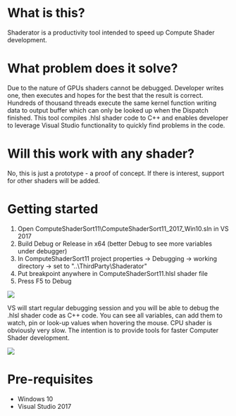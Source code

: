 # What is this?
Shaderator is a productivity tool intended to speed up Compute Shader development.

# What problem does it solve?
Due to the nature of GPUs shaders cannot be debugged. Developer writes one, then executes and hopes for the best that the result is correct. Hundreds of thousand threads execute the same kernel function writing data to output buffer which can only be looked up when the Dispatch finished. This tool compiles .hlsl shader code to C++ and enables developer to leverage Visual Studio functionality to quickly find problems in the code.

# Will this work with any shader?
No, this is just a prototype - a proof of concept. If there is interest, support for other shaders will be added.

# Getting started

1. Open ComputeShaderSort11\ComputeShaderSort11_2017_Win10.sln in VS 2017
2. Build Debug or Release in x64 (better Debug to see more variables under debugger)
3. In ComputeShaderSort11 project properties -> Debugging -> working directory -> set to "..\ThirdParty\Shaderator"
4. Put breakpoint anywhere in ComputeShaderSort11.hlsl shader file
5. Press F5 to Debug

![](http://oi65.tinypic.com/358dwm1.jpg)

VS will start regular debugging session and you will be able to debug the .hlsl shader code as C++ code. You can see all variables, can add them to watch, pin or look-up values when hovering the mouse.
CPU shader is obviously very slow. The intention is to provide tools for faster Computer Shader development.

![](http://oi67.tinypic.com/1zp6rvc.jpg)

# Pre-requisites

* Windows 10
* Visual Studio 2017
